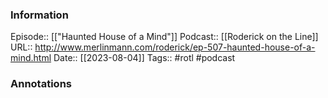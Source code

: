 ### Information

Episode:: [["Haunted House of a Mind"]]
Podcast:: [[Roderick on the Line]]
URL:: http://www.merlinmann.com/roderick/ep-507-haunted-house-of-a-mind.html
Date:: [[2023-08-04]]
Tags:: #rotl 
#podcast


### Annotations

